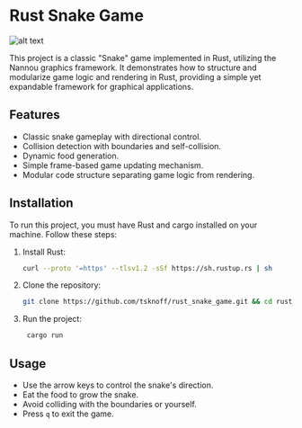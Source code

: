 # Rust Snake Game

![alt text](https://github.com/tsknoff/rust_snake_game/blob/main/snake_game.png?raw=true)

This project is a classic "Snake" game implemented in Rust, utilizing the Nannou graphics framework. It demonstrates how to structure and modularize game logic and rendering in Rust, providing a simple yet expandable framework for graphical applications.

## Features

- Classic snake gameplay with directional control.
- Collision detection with boundaries and self-collision.
- Dynamic food generation.
- Simple frame-based game updating mechanism.
- Modular code structure separating game logic from rendering.

## Installation

To run this project, you must have Rust and cargo installed on your machine. Follow these steps:

1. Install Rust:
   ```sh
   curl --proto '=https' --tlsv1.2 -sSf https://sh.rustup.rs | sh

2. Clone the repository:
   ```sh
   git clone https://github.com/tsknoff/rust_snake_game.git && cd rust_snake_game
   
3. Run the project:
   ```sh
    cargo run
    ```
   
## Usage

- Use the arrow keys to control the snake's direction.
- Eat the food to grow the snake.
- Avoid colliding with the boundaries or yourself.
- Press `q` to exit the game.